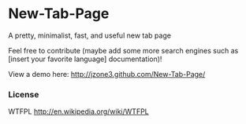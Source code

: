 New-Tab-Page
===============

A pretty, minimalist, fast, and useful new tab page


Feel free to contribute (maybe add some more search engines such as [insert your favorite language] documentation)!


View a demo here: http://jzone3.github.com/New-Tab-Page/


### License

WTFPL http://en.wikipedia.org/wiki/WTFPL